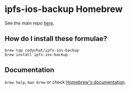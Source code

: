 # ipfs-ios-backup Homebrew

See the main repo [here](https://github.com/codynhat/ipfs-ios-backup).

## How do I install these formulae?
```
brew tap codynhat/ipfs-ios-backup
brew install ipfs-ios-backup
```

## Documentation
`brew help`, `man brew` or check [Homebrew's documentation](https://docs.brew.sh).
